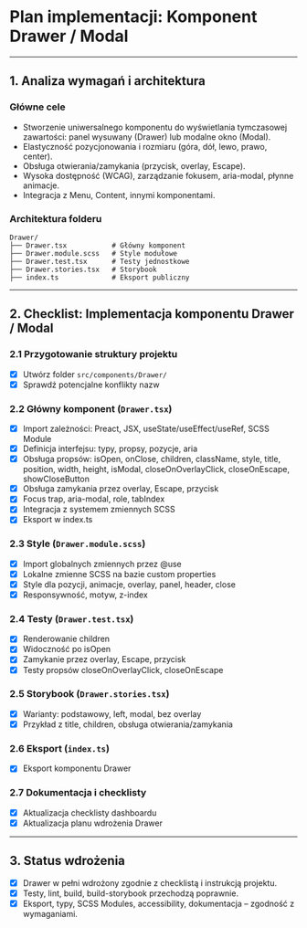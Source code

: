 # Plan implementacji: **Komponent Drawer / Modal**

---

## 1. Analiza wymagań i architektura

### Główne cele

- Stworzenie uniwersalnego komponentu do wyświetlania tymczasowej zawartości: panel wysuwany (Drawer) lub modalne okno (Modal).
- Elastyczność pozycjonowania i rozmiaru (góra, dół, lewo, prawo, center).
- Obsługa otwierania/zamykania (przycisk, overlay, Escape).
- Wysoka dostępność (WCAG), zarządzanie fokusem, aria-modal, płynne animacje.
- Integracja z Menu, Content, innymi komponentami.

### Architektura folderu

```
Drawer/
├── Drawer.tsx           # Główny komponent
├── Drawer.module.scss   # Style modułowe
├── Drawer.test.tsx      # Testy jednostkowe
├── Drawer.stories.tsx   # Storybook
├── index.ts             # Eksport publiczny
```

---

## 2. Checklist: Implementacja komponentu Drawer / Modal

### 2.1 Przygotowanie struktury projektu

- [x] Utwórz folder `src/components/Drawer/`
- [x] Sprawdź potencjalne konflikty nazw

### 2.2 Główny komponent (`Drawer.tsx`)

- [x] Import zależności: Preact, JSX, useState/useEffect/useRef, SCSS Module
- [x] Definicja interfejsu: typy, propsy, pozycje, aria
- [x] Obsługa propsów: isOpen, onClose, children, className, style, title, position, width, height, isModal, closeOnOverlayClick, closeOnEscape, showCloseButton
- [x] Obsługa zamykania przez overlay, Escape, przycisk
- [x] Focus trap, aria-modal, role, tabIndex
- [x] Integracja z systemem zmiennych SCSS
- [x] Eksport w index.ts

### 2.3 Style (`Drawer.module.scss`)

- [x] Import globalnych zmiennych przez @use
- [x] Lokalne zmienne SCSS na bazie custom properties
- [x] Style dla pozycji, animacje, overlay, panel, header, close
- [x] Responsywność, motyw, z-index

### 2.4 Testy (`Drawer.test.tsx`)

- [x] Renderowanie children
- [x] Widoczność po isOpen
- [x] Zamykanie przez overlay, Escape, przycisk
- [x] Testy propsów closeOnOverlayClick, closeOnEscape

### 2.5 Storybook (`Drawer.stories.tsx`)

- [x] Warianty: podstawowy, left, modal, bez overlay
- [x] Przykład z title, children, obsługa otwierania/zamykania

### 2.6 Eksport (`index.ts`)

- [x] Eksport komponentu Drawer

### 2.7 Dokumentacja i checklisty

- [x] Aktualizacja checklisty dashboardu
- [x] Aktualizacja planu wdrożenia Drawer

---

## 3. Status wdrożenia

- [x] Drawer w pełni wdrożony zgodnie z checklistą i instrukcją projektu.
- [x] Testy, lint, build, build-storybook przechodzą poprawnie.
- [x] Eksport, typy, SCSS Modules, accessibility, dokumentacja – zgodność z wymaganiami.
